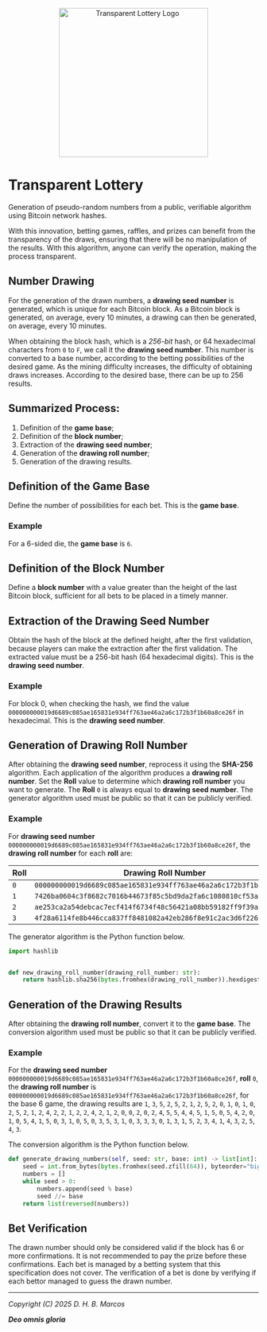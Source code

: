 <p align="center">
  <img src="transparent-lottery.png" alt="Transparent Lottery Logo" width="300">
</p>

# Transparent Lottery

Generation of pseudo-random numbers from a public, verifiable algorithm using Bitcoin network hashes.

With this innovation, betting games, raffles, and prizes can benefit from the transparency of the draws, ensuring that there will be no manipulation of the results. With this algorithm, anyone can verify the operation, making the process transparent.

## Number Drawing

For the generation of the drawn numbers, a **drawing seed number** is generated, which is unique for each Bitcoin block. As a Bitcoin block is generated, on average, every 10 minutes, a drawing can then be generated, on average, every 10 minutes.

When obtaining the block hash, which is a *256-bit* hash, or 64 hexadecimal characters from `0` to `F`, we call it the **drawing seed number**. This number is converted to a base number, according to the betting possibilities of the desired game. As the mining difficulty increases, the difficulty of obtaining draws increases. According to the desired base, there can be up to 256 results.

## Summarized Process:

1. Definition of the **game base**;
2. Definition of the **block number**;
3. Extraction of the **drawing seed number**;
4. Generation of the **drawing roll number**;
5. Generation of the drawing results.

## Definition of the Game Base

Define the number of possibilities for each bet. This is the **game base**.

### Example

For a 6-sided die, the **game base** is `6`.

## Definition of the Block Number

Define a **block number** with a value greater than the height of the last Bitcoin block, sufficient for all bets to be placed in a timely manner.

## Extraction of the Drawing Seed Number

Obtain the hash of the block at the defined height, after the first validation, because players can make the extraction after the first validation. The extracted value must be a 256-bit hash (64 hexadecimal digits). This is the **drawing seed number**.

### Example

For block 0, when checking the hash, we find the value `000000000019d6689c085ae165831e934ff763ae46a2a6c172b3f1b60a8ce26f` in hexadecimal. This is the **drawing seed number**.

## Generation of Drawing Roll Number

After obtaining the **drawing seed number**, reprocess it using the **SHA-256** algorithm. Each application of the algorithm produces a **drawing roll number**.
Set the **Roll** value to determine which **drawing roll number** you want to generate. The **Roll** `0` is always equal to **drawing seed number**. The generator algorithm used must be public so that it can be publicly verified.

### Example

For **drawing seed number** `000000000019d6689c085ae165831e934ff763ae46a2a6c172b3f1b60a8ce26f`, the **drawing roll number** for each **roll** are:

| Roll | Drawing Roll Number                                                |
| ---- | ------------------------------------------------------------------ |
| `0`  | `000000000019d6689c085ae165831e934ff763ae46a2a6c172b3f1b60a8ce26f` |
| `1`  | `7426ba0604c3f8682c7016b44673f85c5bd9da2fa6c1080810cf53ae320c9863` |
| `2`  | `ae253ca2a54debcac7ecf414f6734f48c56421a08bb59182ff9f39a6fffdb588` |
| `3`  | `4f28a6114fe8b446cca837ff8481082a42eb286f8e91c2ac3d6f226b83e8cd5a` |


The generator algorithm is the Python function below.

```python
import hashlib


def new_drawing_roll_number(drawing_roll_number: str):
    return hashlib.sha256(bytes.fromhex(drawing_roll_number)).hexdigest()

```

## Generation of the Drawing Results

After obtaining the **drawing roll number**, convert it to the **game base**. The conversion algorithm used must be public so that it can be publicly verified.

### Example

For the **drawing seed number** `000000000019d6689c085ae165831e934ff763ae46a2a6c172b3f1b60a8ce26f`, **roll** `0`, the **drawing roll number** is `000000000019d6689c085ae165831e934ff763ae46a2a6c172b3f1b60a8ce26f`, for the base 6 game, the drawing results are `1`, `3`, `5`, `2`, `5`, `2`, `1`, `2`, `5`, `2`, `0`, `1`, `0`, `1`, `0`, `2`, `5`, `2`, `1`, `2`, `4`, `2`, `2`, `1`, `2`, `2`, `4`, `2`, `1`, `2`, `0`, `0`, `2`, `0`, `2`, `4`, `5`, `5`, `4`, `4`, `5`, `1`, `5`, `0`, `5`, `4`, `2`, `0`, `1`, `0`, `5`, `4`, `1`, `5`, `0`, `3`, `1`, `0`, `5`, `0`, `3`, `5`, `3`, `1`, `0`, `3`, `3`, `3`, `0`, `1`, `3`, `1`, `5`, `2`, `3`, `4`, `1`, `4`, `3`, `2`, `5`, `4`, `3`.

The conversion algorithm is the Python function below.

```python
def generate_drawing_numbers(self, seed: str, base: int) -> list[int]:
    seed = int.from_bytes(bytes.fromhex(seed.zfill(64)), byteorder="big")
    numbers = []
    while seed > 0:
        numbers.append(seed % base)
        seed //= base
    return list(reversed(numbers))
```

## Bet Verification

The drawn number should only be considered valid if the block has 6 or more confirmations. It is not recommended to pay the prize before these confirmations. Each bet is managed by a betting system that this specification does not cover. The verification of a bet is done by verifying if each bettor managed to guess the drawn number.

---
*Copyright (C) 2025 D. H. B. Marcos*

***Deo omnis gloria***
